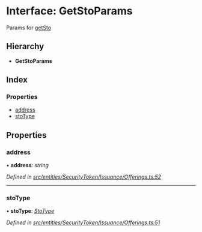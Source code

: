 # Interface: GetStoParams

Params for [getSto](../classes/_entities_securitytoken_issuance_offerings_.offerings.md#getsto)

## Hierarchy

- **GetStoParams**

## Index

### Properties

- [address](_entities_securitytoken_issuance_offerings_.getstoparams.md#address)
- [stoType](_entities_securitytoken_issuance_offerings_.getstoparams.md#stotype)

## Properties

### address

• **address**: _string_

_Defined in [src/entities/SecurityToken/Issuance/Offerings.ts:52](https://github.com/PolymathNetwork/polymath-sdk/blob/c47ae7a/src/entities/SecurityToken/Issuance/Offerings.ts#L52)_

---

### stoType

• **stoType**: _[StoType](../enums/_types_index_.stotype.md)_

_Defined in [src/entities/SecurityToken/Issuance/Offerings.ts:51](https://github.com/PolymathNetwork/polymath-sdk/blob/c47ae7a/src/entities/SecurityToken/Issuance/Offerings.ts#L51)_
